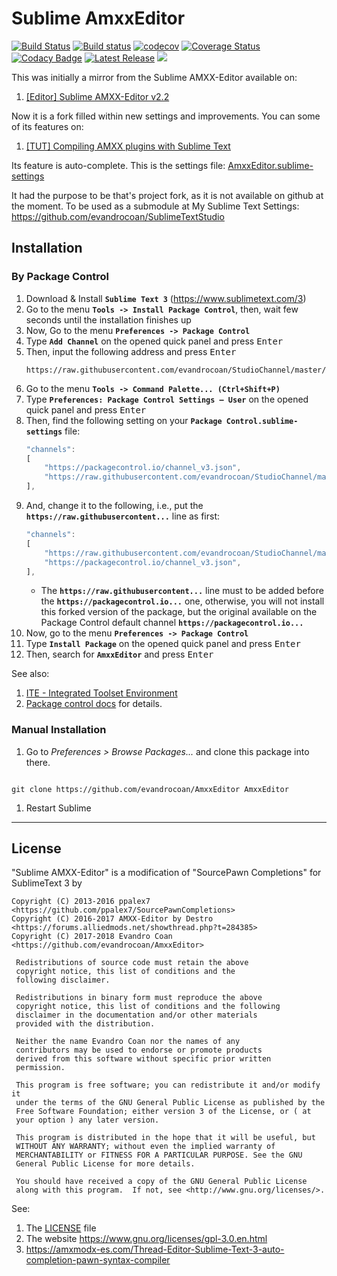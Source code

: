 # Sublime AmxxEditor

[![Build Status](https://travis-ci.org/evandrocoan/AmxxEditor.svg?branch=master)](https://travis-ci.org/evandrocoan/AmxxEditor)
[![Build status](https://ci.appveyor.com/api/projects/status/github/evandrocoan/AmxxEditor?branch=master&svg=true)](https://ci.appveyor.com/project/evandrocoan/AmxxEditor/branch/master)
[![codecov](https://codecov.io/gh/evandrocoan/AmxxEditor/branch/master/graph/badge.svg)](https://codecov.io/gh/evandrocoan/AmxxEditor)
[![Coverage Status](https://coveralls.io/repos/github/evandrocoan/AmxxEditor/badge.svg?branch=master)](https://coveralls.io/github/evandrocoan/AmxxEditor?branch=master)
[![Codacy Badge](https://api.codacy.com/project/badge/Grade/9191d17b91814f8caf17c9e537a22904)](https://www.codacy.com/app/evandrocoan/AmxxEditor?utm_source=github.com&utm_medium=referral&utm_content=evandrocoan/AmxxEditor&utm_campaign=badger)
[![Latest Release](https://img.shields.io/github/tag/evandrocoan/AmxxEditor.svg?label=version)](https://github.com/evandrocoan/AmxxEditor/releases)
<a href="https://packagecontrol.io/packages/AmxxEditor"><img src="https://packagecontrol.herokuapp.com/downloads/AmxxEditor.svg"></a>


This was initially a mirror from the Sublime AMXX-Editor available on:

1. [[Editor] Sublime AMXX-Editor v2.2](https://forums.alliedmods.net/showthread.php?t=284385)


Now it is a fork filled within new settings and improvements. You can some of its features on:

1. [[TUT] Compiling AMXX plugins with Sublime Text](https://forums.alliedmods.net/showthread.php?t=293376)

Its feature is auto-complete. This is the settings file: [AmxxEditor.sublime-settings](AmxxEditor.sublime-settings)


It had the purpose to be that's project fork, as it is not available on github at the moment.
To be used as a submodule at My Sublime Text Settings: https://github.com/evandrocoan/SublimeTextStudio


## Installation

### By Package Control

1. Download & Install **`Sublime Text 3`** (https://www.sublimetext.com/3)
1. Go to the menu **`Tools -> Install Package Control`**, then,
    wait few seconds until the installation finishes up
1. Now,
    Go to the menu **`Preferences -> Package Control`**
1. Type **`Add Channel`** on the opened quick panel and press <kbd>Enter</kbd>
1. Then,
    input the following address and press <kbd>Enter</kbd>
    ```
    https://raw.githubusercontent.com/evandrocoan/StudioChannel/master/channel.json
    ```
1. Go to the menu **`Tools -> Command Palette...
    (Ctrl+Shift+P)`**
1. Type **`Preferences:
    Package Control Settings – User`** on the opened quick panel and press <kbd>Enter</kbd>
1. Then,
    find the following setting on your **`Package Control.sublime-settings`** file:
    ```js
    "channels":
    [
        "https://packagecontrol.io/channel_v3.json",
        "https://raw.githubusercontent.com/evandrocoan/StudioChannel/master/channel.json",
    ],
    ```
1. And,
    change it to the following, i.e.,
    put the **`https://raw.githubusercontent...`** line as first:
    ```js
    "channels":
    [
        "https://raw.githubusercontent.com/evandrocoan/StudioChannel/master/channel.json",
        "https://packagecontrol.io/channel_v3.json",
    ],
    ```
    * The **`https://raw.githubusercontent...`** line must to be added before the **`https://packagecontrol.io...`** one, otherwise,
      you will not install this forked version of the package,
      but the original available on the Package Control default channel **`https://packagecontrol.io...`**
1. Now,
    go to the menu **`Preferences -> Package Control`**
1. Type **`Install Package`** on the opened quick panel and press <kbd>Enter</kbd>
1. Then,
    search for **`AmxxEditor`** and press <kbd>Enter</kbd>

See also:

1. [ITE - Integrated Toolset Environment](https://github.com/evandrocoan/ITE)
1. [Package control docs](https://packagecontrol.io/docs/usage) for details.


### Manual Installation

1. Go to <i>Preferences > Browse Packages...</i> and clone this package into there.
<pre><code>
git clone https://github.com/evandrocoan/AmxxEditor AmxxEditor
</code></pre>
1. Restart Sublime



___
## License

"Sublime AMXX-Editor"  is a modification of "SourcePawn Completions" for SublimeText 3 by

```
Copyright (C) 2013-2016 ppalex7 <https://github.com/ppalex7/SourcePawnCompletions>
Copyright (C) 2016-2017 AMXX-Editor by Destro <https://forums.alliedmods.net/showthread.php?t=284385>
Copyright (C) 2017-2018 Evandro Coan <https://github.com/evandrocoan/AmxxEditor>

 Redistributions of source code must retain the above
 copyright notice, this list of conditions and the
 following disclaimer.

 Redistributions in binary form must reproduce the above
 copyright notice, this list of conditions and the following
 disclaimer in the documentation and/or other materials
 provided with the distribution.

 Neither the name Evandro Coan nor the names of any
 contributors may be used to endorse or promote products
 derived from this software without specific prior written
 permission.

 This program is free software; you can redistribute it and/or modify it
 under the terms of the GNU General Public License as published by the
 Free Software Foundation; either version 3 of the License, or ( at
 your option ) any later version.

 This program is distributed in the hope that it will be useful, but
 WITHOUT ANY WARRANTY; without even the implied warranty of
 MERCHANTABILITY or FITNESS FOR A PARTICULAR PURPOSE. See the GNU
 General Public License for more details.

 You should have received a copy of the GNU General Public License
 along with this program.  If not, see <http://www.gnu.org/licenses/>.
```

See:

1. The [LICENSE](LICENSE) file
1. The website https://www.gnu.org/licenses/gpl-3.0.en.html
1. https://amxmodx-es.com/Thread-Editor-Sublime-Text-3-auto-completion-pawn-syntax-compiler


